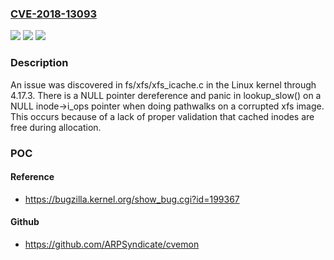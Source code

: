 ### [CVE-2018-13093](https://cve.mitre.org/cgi-bin/cvename.cgi?name=CVE-2018-13093)
![](https://img.shields.io/static/v1?label=Product&message=n%2Fa&color=blue)
![](https://img.shields.io/static/v1?label=Version&message=n%2Fa&color=blue)
![](https://img.shields.io/static/v1?label=Vulnerability&message=n%2Fa&color=brighgreen)

### Description

An issue was discovered in fs/xfs/xfs_icache.c in the Linux kernel through 4.17.3. There is a NULL pointer dereference and panic in lookup_slow() on a NULL inode->i_ops pointer when doing pathwalks on a corrupted xfs image. This occurs because of a lack of proper validation that cached inodes are free during allocation.

### POC

#### Reference
- https://bugzilla.kernel.org/show_bug.cgi?id=199367

#### Github
- https://github.com/ARPSyndicate/cvemon

